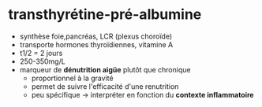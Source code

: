 # transthyrétine-pré-albumine



- synthèse foie,pancréas, LCR (plexus choroïde) 
- transporte hormones thyroïdiennes, vitamine A 
- t1/2 = 2 jours 
- 250-350mg/L 
- marqueur de **dénutrition aigüe** plutôt que chronique 
    - proportionnel à la gravité 
    - permet de suivre l'efficacité d'une renutrition 
    - peu spécifique -> interpréter en fonction du **contexte inflammatoire** 

